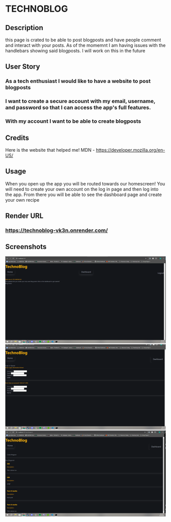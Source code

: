 # TECHNOBLOG

## Description
this page is crated to be able to post blogposts and have people comment and interact with your posts. As of the momemnt I am having issues with the handlebars showing said blogposts. I will work on this in the future

## User Story

### As a tech enthusiast I would like to have a website to post blogposts
### I want to create a secure account with my email, username, and password so that I can access the app's full features. 
### With my account I want to be able to create blogposts

## Credits
Here is the website that helped me! 
MDN - https://developer.mozilla.org/en-US/



## Usage
When you open up the app you will be routed towards our homescreen! You will need to create your own account on the log in page and then log into the app. From there you will be able to see the dashboard page and create your own recipe
## Render URL

### https://technoblog-vk3n.onrender.com/

## Screenshots

![alt text](<./public/images/Screenshot (21).png>)
![alt text](<./public/images/Screenshot (23).png>)
![alt text](<./public/images/Screenshot (20).png>)